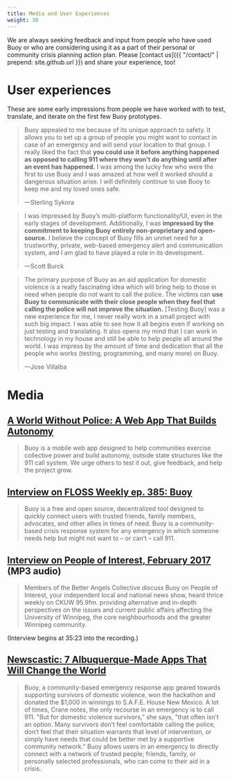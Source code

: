 ```yaml
---
title: Media and User Experiences
weight: 30
---
```


We are always seeking feedback and input from people who have used Buoy or who are considering using it as a part of their personal or community crisis planning action plan. Please [contact us]({{ "/contact/" | prepend: site.github.url }}) and share your experience, too!

# User experiences

These are some early impressions from people we have worked with to test, translate, and iterate on the first few Buoy prototypes.

> Buoy appealed to me because of its unique approach to safety. It allows you to set up a group of people you might want to contact in case of an emergency and will send your location to that group. I really liked the fact that **you could use it before anything happened as opposed to calling 911 where they won't do anything until after an event has happened.** I was among the lucky few who were the first to use Buoy and I was amazed at how well it worked should a dangerous situation arise. I will definitely continue to use Buoy to keep me and my loved ones safe.
>
> &mdash;Sterling Sykora

> I was impressed by Buoy’s multi-platform functionality/UI, even in the early stages of development. Additionally, I was **impressed by the commitment to keeping Buoy entirely non-proprietary and open-source.** I believe the concept of Buoy fills an unmet need for a trustworthy, private, web-based emergency alert and communication system, and I am glad to have played a role in its development.
> 
> &mdash;Scott Burck

> The primary purpose of Buoy as an aid application for domestic violence is a really fascinating idea which will bring help to those in need when people do not want to call the police. The victims can **use Buoy to communicate with their close people when they feel that calling the police will not improve the situation.** [Testing Buoy] was a new experience for me, I never really work in a small project with such big impact. I was able to see how it all begins even if working on just testing and translating. It also opens my mind that I can work in technology in my house and still be able to help people all around the world. I was impress by the amount of time and dedication that all the people who works (testing, programming, and many more) on Buoy.
> 
> &mdash;Jose Villalba

# Media

## [A World Without Police: A Web App That Builds Autonomy](http://aworldwithoutpolice.org/2016/12/06/buoy-a-web-app-that-builds-autonomy/)

> Buoy is a mobile web app designed to help communities exercise collective power and build autonomy, outside state structures like the 911 call system. We urge others to test it out, give feedback, and help the project grow.

## [Interview on FLOSS Weekly ep. 385: Buoy](https://twit.tv/shows/floss-weekly/episodes/385?autostart=false)

> Buoy is a free and open source, decentralized tool designed to quickly connect users with trusted friends, family members, advocates, and other allies in times of need. Buoy is a community-based crisis response system for any emergency in which someone needs help but might not want to – or can’t – call 911.

## [Interview on People of Interest, February 2017](https://web.archive.org/web/20170212140643/https://ckuw.ca/128/20170208.08.00-09.00.mp3) (MP3 audio)

> Members of the Better Angels Collective discuss Buoy on People of Interest, your independent local and national news show, heard thrice weekly on CKUW 95.9fm. providing alternative and in-depth perspectives on the issues and current public affairs affecting the University of Winnipeg, the core neighbourhoods and the greater Winnipeg community.

(Interview begins at 35:23 into the recording.)

## [Newscastic: 7 Albuquerque-Made Apps That Will Change the World](https://www.newscastic.com/news/7-albuquerque-made-apps-that-will-change-the-world-2995025/)

> Buoy, a community-based emergency response app geared towards supporting survivors of domestic violence, won the hackathon and donated the $1,000 in winnings to S.A.F.E. House New Mexico. A lot of times, Crane notes, the only recourse in an emergency is to call 911. "But for domestic violence survivors,” she says, "that often isn’t an option. Many survivors don’t feel comfortable calling the police, don’t feel that their situation warrants that level of intervention, or simply have needs that could be better met by a supportive community network.” Buoy allows users in an emergency to directly connect with a network of trusted people; friends, family, or personally selected professionals, who can come to their aid in a crisis.
